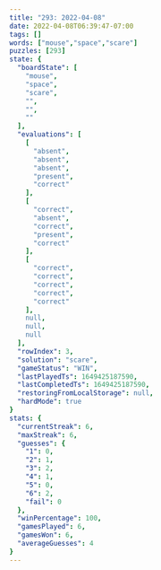 ```yaml
---
title: "293: 2022-04-08"
date: 2022-04-08T06:39:47-07:00
tags: []
words: ["mouse","space","scare"]
puzzles: [293]
state: {
  "boardState": [
    "mouse",
    "space",
    "scare",
    "",
    "",
    ""
  ],
  "evaluations": [
    [
      "absent",
      "absent",
      "absent",
      "present",
      "correct"
    ],
    [
      "correct",
      "absent",
      "correct",
      "present",
      "correct"
    ],
    [
      "correct",
      "correct",
      "correct",
      "correct",
      "correct"
    ],
    null,
    null,
    null
  ],
  "rowIndex": 3,
  "solution": "scare",
  "gameStatus": "WIN",
  "lastPlayedTs": 1649425187590,
  "lastCompletedTs": 1649425187590,
  "restoringFromLocalStorage": null,
  "hardMode": true
}
stats: {
  "currentStreak": 6,
  "maxStreak": 6,
  "guesses": {
    "1": 0,
    "2": 1,
    "3": 2,
    "4": 1,
    "5": 0,
    "6": 2,
    "fail": 0
  },
  "winPercentage": 100,
  "gamesPlayed": 6,
  "gamesWon": 6,
  "averageGuesses": 4
}
---
```


<!-- more -->
